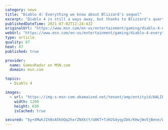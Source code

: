 ```yaml
---
category: news
title: "Diablo 4: Everything we know about Blizzard's sequel"
excerpt: "Diablo 4 is still a ways away, but thanks to Blizzard's quarterly updates, we've already seen a good deal of gameplay, art, and developer insights painting a fairly in-depth picture of what to expect."
publishedDateTime: 2021-07-02T12:24:43Z
originalUrl: "https://www.msn.com/en-us/entertainment/gaming/diablo-4-everything-we-know-about-blizzards-sequel/ar-AAKCbIF"
webUrl: "https://www.msn.com/en-us/entertainment/gaming/diablo-4-everything-we-know-about-blizzards-sequel/ar-AAKCbIF"
type: article
quality: 87
heat: 87
published: true

provider:
  name: GamesRadar on MSN.com
  domain: msn.com

topics:
  - Diablo 4

images:
  - url: "https://img-s-msn-com.akamaized.net/tenant/amp/entityid/AALIbgm.img?h=630&w=1200&m=6&q=60&o=t&l=f&f=jpg"
    width: 1200
    height: 630
    isCached: true

secured: "by+XMwhJIhBsA5kUQq2hxrZNXktY/U8KT+TzH2G4yqyIbk/KHwjWv5jBene/WoUboYq+ZSzvH8hz2s3aP/GsLsvMSY0VuHIXIvLuZioI/X/pOCzUSXeUSiMfjFmWCFGzjXbWlfxFfJmmBfny33GjbL6mOF7TarL2mqK6mLsN5YAviS+pMC5H7jNRySVhQ6Tym18jKKhRJR48kmh1CJUTQdtK167sOxQbAx72nHFq6l61XgaY4zVzAkaPBFjjtRMV36NhOVPSfW5JUUK0vNfzwTixcPoHoVwU8OHyCqfknbzI2JC+vCdLDZ8EzWyFz8oPd2rYb8rCoE4dNPSNXJCEdOFqKlsFQ2BaXIlMOu9uYu4=;ssPLitVlizyxps6N6eJI1Q=="
---
```


